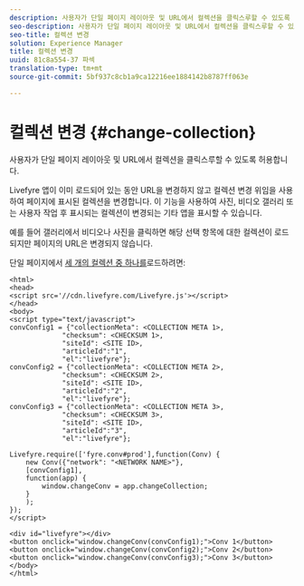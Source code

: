 ```yaml
---
description: 사용자가 단일 페이지 레이아웃 및 URL에서 컬렉션을 클릭스루할 수 있도록 허용합니다.
seo-description: 사용자가 단일 페이지 레이아웃 및 URL에서 컬렉션을 클릭스루할 수 있도록 허용합니다.
seo-title: 컬렉션 변경
solution: Experience Manager
title: 컬렉션 변경
uuid: 81c8a554-37 파섹
translation-type: tm+mt
source-git-commit: 5bf937c8cb1a9ca12216ee1884142b8787ff063e

---
```



# 컬렉션 변경 {#change-collection}

사용자가 단일 페이지 레이아웃 및 URL에서 컬렉션을 클릭스루할 수 있도록 허용합니다.

Livefyre 앱이 이미 로드되어 있는 동안 URL을 변경하지 않고 컬렉션 변경 위임을 사용하여 페이지에 표시된 컬렉션을 변경합니다. 이 기능을 사용하여 사진, 비디오 갤러리 또는 사용자 작업 후 표시되는 컬렉션이 변경되는 기타 앱을 표시할 수 있습니다.

예를 들어 갤러리에서 비디오나 사진을 클릭하면 해당 선택 항목에 대한 컬렉션이 로드되지만 페이지의 URL은 변경되지 않습니다.

단일 페이지에서 [세 개의 컬렉션 중 하나를](../c-advanced-topics/t-display-comment-count.md#t_display_comment_count)로드하려면:

```
<html> 
<head> 
<script src='//cdn.livefyre.com/Livefyre.js'></script> 
</head> 
<body> 
<script type="text/javascript"> 
convConfig1 = {"collectionMeta": <COLLECTION META 1>, 
             "checksum": <CHECKSUM 1>, 
             "siteId": <SITE ID>, 
             "articleId":"1", 
             "el":"livefyre"}; 
convConfig2 = {"collectionMeta": <COLLECTION META 2>, 
             "checksum": <CHECKSUM 2>, 
             "siteId": <SITE ID>, 
             "articleId":"2", 
             "el":"livefyre"}; 
convConfig3 = {"collectionMeta": <COLLECTION META 3>, 
             "checksum": <CHECKSUM 3>, 
             "siteId": <SITE ID>, 
             "articleId":"3", 
             "el":"livefyre"}; 
  
Livefyre.require(['fyre.conv#prod'],function(Conv) { 
    new Conv({"network": "<NETWORK NAME>"}, 
    [convConfig1], 
    function(app) {  
        window.changeConv = app.changeCollection; 
    } 
    ); 
}); 
</script> 
  
<div id="livefyre"></div> 
<button onclick="window.changeConv(convConfig1);">Conv 1</button> 
<button onclick="window.changeConv(convConfig2);">Conv 2</button> 
<button onclick="window.changeConv(convConfig3);">Conv 3</button> 
</body> 
</html>
```
